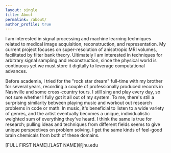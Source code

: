 ```yaml
---
layout: single
title: About
permalink: /about/
author_profile: true
---
```

I am interested in signal processing and machine learning techniques related to medical image acquisition, reconstruction, and representation. My current project focuses on super-resolution of anisotropic MRI volumes, facilitated by filter bank theory. Ultimately I am interested in techniques for arbitrary signal sampling and reconstruction, since the physical world is continuous yet we must store it digitally to leverage computational advances.

Before academia, I tried for the "rock star dream" full-time with my brother for several years, recording a couple of professionally produced records in Nashville and some cross-country tours. I still sing and play every day, so not sure whether I fully got it all out of my system. To me, there's still a surprising similarity between playing music and workout out research problems in code or math. In music, it's beneficial to listen to a wide variety of genres, and the artist eventually becomes a unique, individualistic weighted sum of everything they've heard. I think the same is true for research; pulling ideas and techniques from different fields seems to give unique perspectives on problem solving. I get the same kinds of feel-good brain chemicals from both of these domains.

[FULL FIRST NAME].[LAST NAME]@jhu.edu
